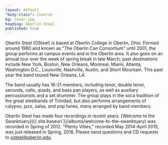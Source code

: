 ```yaml
---
layout: default
"body-class": inverse
bg: cover.jpg
heading: Oberlin Steel
published: true
---
```


Oberlin Steel (OSteel) is based at Oberlin College in Oberlin, Ohio. Formed around 1980 and known as "The Oberlin Can Consortium" until 2001, the group performs at campus events and in the Oberlin area. It also goes on an annual tour over the week of spring break in late March; past destinations include New York, Boston, New Orleans, Montreal, Miami, Atlanta, Washington D.C., Louisville, Nashville, Austin, and Short Mountain. This past year the band toured New Orleans, LA.

The band usually has 16-21 members, including tenor, double tenor, seconds, cello, quads, and bass pan players, as well as auxiliary percussionists and a set drummer. The group plays in the soca tradition of the great steelbands of Trinidad, but also performs arrangements of calypso, jazz, salsa, and pop tunes, many arranged by band members.

Oberlin Steel has made four recordings in recent years. [Welcome to the Swanktuary]({{ site.baseurl }}/albums/welcome-to-the-swanktuary) was recorded in Spring of 2012. "Plenty Vibes," recorded May 2014-April 2015, was just released in Spring, 2016. Please send questions and CD requests to osteel@oberlin.edu.
